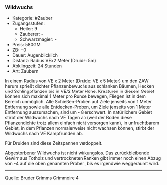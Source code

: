 ### Wildwuchs

- Kategorie: #Zauber
- Zugangsstufen:
  - Heiler: 9
  - Zauberer: -
  - Schwarzmagier: -
- Preis: 580GM
- ZB: +0
- Dauer: Augenblicklich
- Distanz: Radius VEx2 Meter (Druide: 5m)
- Abklingzeit: 24 Stunden
- Art: Zaubern

In einem Radius von VE x 2 Meter (Druide: VE x 5 Meter) um den ZAW herum sprießt dichter Pflanzenbewuchs aus schlanken Bäumen, Hecken und Schlingpflanzen bis in VE/2 Meter Höhe. Kreaturen in diesem Gebiet können sich maximal 1 Meter pro Runde bewegen, Fliegen ist in dem Bereich unmöglich. Alle Schießen-Proben auf Ziele jenseits von 1 Meter Entfernung sowie alle Entdecken-Proben, um Ziele jenseits von 1 Meter Entfernung auszumachen, sind um - 8 erschwert. In natürlichem Gebiet stirbt der Wildwuchs nach VE Tagen ab (weil der Boden diese Pflanzendichte trotz allem einfach nicht versorgen kann), in unfruchtbarem Gebiet, in dem Pflanzen normalerweise nicht wachsen können, stirbt der Wildwuchs nach VE Kampfrunden ab.

Für Druiden sind diese Zeitspannen verdoppelt.

Abgestorbener Wildwuchs ist nicht wirkungslos. Das zurückbleibende Gewirr aus Totholz und vertrockneten Ranken gibt immer noch einen Abzug von -4 auf die oben genannten Proben, bis es irgendwie weggeräumt wird.

---

Quelle: Bruder Grimms Grimmoire 4
